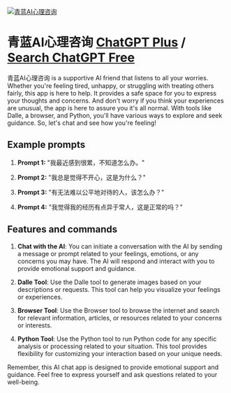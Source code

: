 
[![青蓝AI心理咨询](https://files.oaiusercontent.com/file-KHXmO7FuZFcrNTNSi8Pm5zFO?se=2123-10-17T06%3A34%3A27Z&sp=r&sv=2021-08-06&sr=b&rscc=max-age%3D31536000%2C%20immutable&rscd=attachment%3B%20filename%3Dfcf8df36-f1dc-429e-90b4-76edb4c2e55c.png&sig=1ajIBEN10%2BbPpyv/XVElDmUuuv/G3xXZ8XsPLbkdF/g%3D)](https://chat.openai.com/g/g-sUUY2BpuC-qing-lan-aixin-li-zi-xun)

# 青蓝AI心理咨询 [ChatGPT Plus](https://chat.openai.com/g/g-sUUY2BpuC-qing-lan-aixin-li-zi-xun) / [Search ChatGPT Free](https://gptcall.net/index.html#/?search=%E9%9D%92%E8%93%9DAI%E5%BF%83%E7%90%86%E5%92%A8%E8%AF%A2)

青蓝AI心理咨询 is a supportive AI friend that listens to all your worries. Whether you're feeling tired, unhappy, or struggling with treating others fairly, this app is here to help. It provides a safe space for you to express your thoughts and concerns. And don't worry if you think your experiences are unusual, the app is here to assure you it's all normal. With tools like Dalle, a browser, and Python, you'll have various ways to explore and seek guidance. So, let's chat and see how you're feeling!

## Example prompts

1. **Prompt 1:** "我最近感到很累，不知道怎么办。"

2. **Prompt 2:** "我总是觉得不开心，这是为什么？"

3. **Prompt 3:** "有无法难以公平地对待的人，该怎么办？"

4. **Prompt 4:** "我觉得我的经历有点异于常人，这是正常的吗？"

## Features and commands

1. **Chat with the AI**: You can initiate a conversation with the AI by sending a message or prompt related to your feelings, emotions, or any concerns you may have. The AI will respond and interact with you to provide emotional support and guidance.

2. **Dalle Tool**: Use the Dalle tool to generate images based on your descriptions or requests. This tool can help you visualize your feelings or experiences.

3. **Browser Tool**: Use the Browser tool to browse the internet and search for relevant information, articles, or resources related to your concerns or interests.

4. **Python Tool**: Use the Python tool to run Python code for any specific analysis or processing related to your situation. This tool provides flexibility for customizing your interaction based on your unique needs.

Remember, this AI chat app is designed to provide emotional support and guidance. Feel free to express yourself and ask questions related to your well-being.


